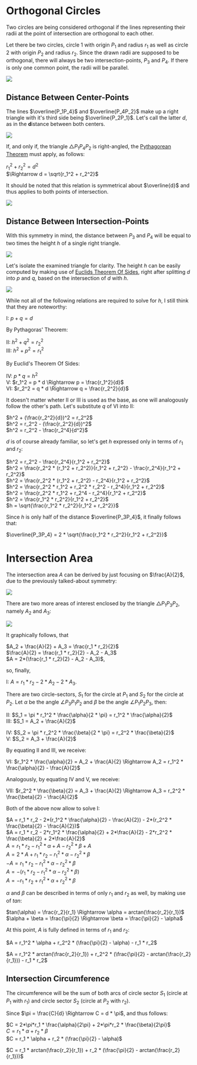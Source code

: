 # Orthogonal Circles

Two circles are being considered orthogonal if the lines representing their radii at the point of intersection are orthogonal to each other.

Let there be two circles, circle $1$ with origin $P_1$ and radius $r_1$ as well as circle $2$ with origin $P_2$ and radius $r_2$. Since the drawn radii are supposed to be orthogonal, there will always be two intersection-points, $P_3$ and $P_4$. If there is only one common point, the radii will be parallel.

<img src="/img/orthogonal_circles__1.jpg" class="third-width-image"/>

## Distance Between Center-Points

The lines $\overline{P_1P_4}$ and $\overline{P_4P_2}$ make up a right triangle with it's third side being $\overline{P_2P_1}$. Let's call the latter $d$, as in the $\mathrm{\textbf{d}istance}$ between both centers.

<img src="/img/orthogonal_circles__2.jpg" class="third-width-image"/>

If, and only if, the triangle $\triangle{P_1P_4P_2}$ is right-angled, the [Pythagorean Theorem](pythagorean_theorem.md) must apply, as follows:

$r_1^2 + r_2^2 = d^2$<br>
$\Rightarrow d = \sqrt{r_1^2 + r_2^2}$

It should be noted that this relation is symmetrical about $\overline{d}$ and thus applies to both points of intersection.

<img src="/img/orthogonal_circles__3.jpg" class="third-width-image"/>

## Distance Between Intersection-Points

With this symmetry in mind, the distance between $P_3$ and $P_4$ will be equal to two times the height $h$ of a single right triangle.

<img src="/img/orthogonal_circles__4.jpg" class="third-width-image"/>

Let's isolate the examined triangle for clarity. The height $h$ can be easily computed by making use of [Euclids Theorem Of Sides](euclids_theorem_of_sides.md), right after splitting $d$ into $p$ and $q$, based on the intersection of $d$ with $h$.

<img src="/img/orthogonal_circles__5.jpg" class="third-width-image"/>

While not all of the following relations are required to solve for $h$, I still think that they are noteworthy:

$\mathrm{I}$: $p + q = d$<br>

By Pythagoras' Theorem:

$\mathrm{II}$: $h^2 + q^2 = r_2^2$<br>
$\mathrm{III}$: $h^2 + p^2 = r_1^2$

By Euclid's Theorem Of Sides:

$\mathrm{IV}$: $p * q = h^2$<br>
$\mathrm{V}$: $r_1^2 = p * d \Rightarrow p = \frac{r_1^2}{d}$<br>
$\mathrm{VI}$: $r_2^2 = q * d \Rightarrow q = \frac{r_2^2}{d}$

It doesn't matter wheter $\mathrm{II}$ or $\mathrm{III}$ is used as the base, as one will analogously follow the other's path. Let's substitute $q$ of $\mathrm{VI}$ into $\mathrm{II}$:

$h^2 + (\frac{r_2^2}{d})^2 = r_2^2$<br>
$h^2 = r_2^2 - (\frac{r_2^2}{d})^2$<br>
$h^2 = r_2^2 - \frac{r_2^4}{d^2}$

$d$ is of course already familiar, so let's get $h$ expressed only in terms of $r_1$ and $r_2$:

$h^2 = r_2^2 - \frac{r_2^4}{r_1^2 + r_2^2}$<br>
$h^2 = \frac{r_2^2 * (r_1^2 + r_2^2)}{r_1^2 + r_2^2} - \frac{r_2^4}{r_1^2 + r_2^2}$<br>
$h^2 = \frac{r_2^2 * (r_1^2 + r_2^2) - r_2^4}{r_1^2 + r_2^2}$<br>
$h^2 = \frac{r_2^2 * r_1^2 + r_2^2 * r_2^2 - r_2^4}{r_1^2 + r_2^2}$<br>
$h^2 = \frac{r_2^2 * r_1^2 + r_2^4 - r_2^4}{r_1^2 + r_2^2}$<br>
$h^2 = \frac{r_1^2 * r_2^2}{r_1^2 + r_2^2}$<br>
$h = \sqrt{\frac{r_1^2 * r_2^2}{r_1^2 + r_2^2}}$

Since $h$ is only half of the distance $\overline{P_3P_4}$, it finally follows that:

$\overline{P_3P_4} = 2 * \sqrt{\frac{r_1^2 * r_2^2}{r_1^2 + r_2^2}}$

# Intersection Area

The intersection area $A$ can be derived by just focusing on $\frac{A}{2}$, due to the previously talked-about symmetry:

<img src="/img/orthogonal_circles__6.jpg" class="third-width-image"/>

There are two more areas of interest enclosed by the triangle $\triangle{P_1P_3P_2}$, namely $A_2$ and $A_3$:

<img src="/img/orthogonal_circles__7.jpg" class="third-width-image"/>

It graphically follows, that

$A_2 + \frac{A}{2} + A_3 = \frac{r_1 * r_2}{2}$<br>
$\frac{A}{2} = \frac{r_1 * r_2}{2} - A_2 - A_3$<br>
$A = 2*(\frac{r_1 * r_2}{2} - A_2 - A_3)$,

so, finally,

$\mathrm{I}$: $A = r_1 * r_2 - 2*A_2 - 2*A_3$.

There are two circle-sectors, $S_1$ for the circle at $P_1$ and $S_2$ for the circle at $P_2$. Let $\alpha$ be the angle $\angle{P_3P_1P_2}$ and $\beta$ be the angle $\angle{P_1P_2P_3}$, then:

$\mathrm{II}$: $S_1 = \pi * r_1^2 * \frac{\alpha}{2 * \pi} = r_1^2 * \frac{\alpha}{2}$<br>
$\mathrm{III}$: $S_1 = A_2 + \frac{A}{2}$

$\mathrm{IV}$: $S_2 = \pi * r_2^2 * \frac{\beta}{2 * \pi} = r_2^2 * \frac{\beta}{2}$<br>
$\mathrm{V}$: $S_2 = A_3 + \frac{A}{2}$

By equating $\mathrm{II}$ and $\mathrm{III}$, we receive:

$\mathrm{VI}$: $r_1^2 * \frac{\alpha}{2} = A_2 + \frac{A}{2} \Rightarrow A_2 = r_1^2 * \frac{\alpha}{2} - \frac{A}{2}$

Analogously, by equating $\mathrm{IV}$ and $\mathrm{V}$, we receive:

$\mathrm{VII}$: $r_2^2 * \frac{\beta}{2} = A_3 + \frac{A}{2} \Rightarrow A_3 = r_2^2 * \frac{\beta}{2} - \frac{A}{2}$

Both of the above now allow to solve $\mathrm{I}$:

$A = r_1 * r_2 - 2*(r_1^2 * \frac{\alpha}{2} - \frac{A}{2}) - 2*(r_2^2 * \frac{\beta}{2} - \frac{A}{2})$<br>
$A = r_1 * r_2 - 2*r_1^2 * \frac{\alpha}{2} + 2*\frac{A}{2} - 2*r_2^2 * \frac{\beta}{2} + 2*\frac{A}{2}$<br>
$A = r_1 * r_2 - r_1^2 * \alpha + A - r_2^2 * \beta + A$<br>
$A = 2*A + r_1 * r_2 - r_1^2 * \alpha - r_2^2 * \beta$<br>
$-A = r_1 * r_2 - r_1^2 * \alpha - r_2^2 * \beta$<br>
$A = -(r_1 * r_2 - r_1^2 * \alpha - r_2^2 * \beta)$<br>
$A = -r_1 * r_2 + r_1^2 * \alpha + r_2^2 * \beta$<br>

$\alpha$ and $\beta$ can be described in terms of only $r_1$ and $r_2$ as well, by making use of $tan$:

$tan(\alpha) = \frac{r_2}{r_1} \Rightarrow \alpha = arctan(\frac{r_2}{r_1})$<br>
$\alpha + \beta = \frac{\pi}{2} \Rightarrow \beta = \frac{\pi}{2} - \alpha$

At this point, $A$ is fully defined in terms of $r_1$ and $r_2$:

$A = r_1^2 * \alpha + r_2^2 * (\frac{\pi}{2} - \alpha) - r_1 * r_2$

$A = r_1^2 * arctan(\frac{r_2}{r_1}) + r_2^2 * (\frac{\pi}{2} - arctan(\frac{r_2}{r_1})) - r_1 * r_2$

## Intersection Circumference

The circumference will be the sum of both arcs of circle sector $S_1$ (circle at $P_1$ with $r_1$) and circle sector $S_2$ (circle at $P_2$ with $r_2$).

Since $\pi = \frac{C}{d} \Rightarrow C = d * \pi$, and thus follows:

$C = 2*\pi*r_1 * \frac{\alpha}{2\pi} + 2*\pi*r_2 * \frac{\beta}{2\pi}$<br>
$C = r_1 * \alpha + r_2 * \beta$<br>
$C = r_1 * \alpha + r_2 * (\frac{\pi}{2} - \alpha)$

$C = r_1 * arctan(\frac{r_2}{r_1}) + r_2 * (\frac{\pi}{2} - arctan(\frac{r_2}{r_1}))$<br>